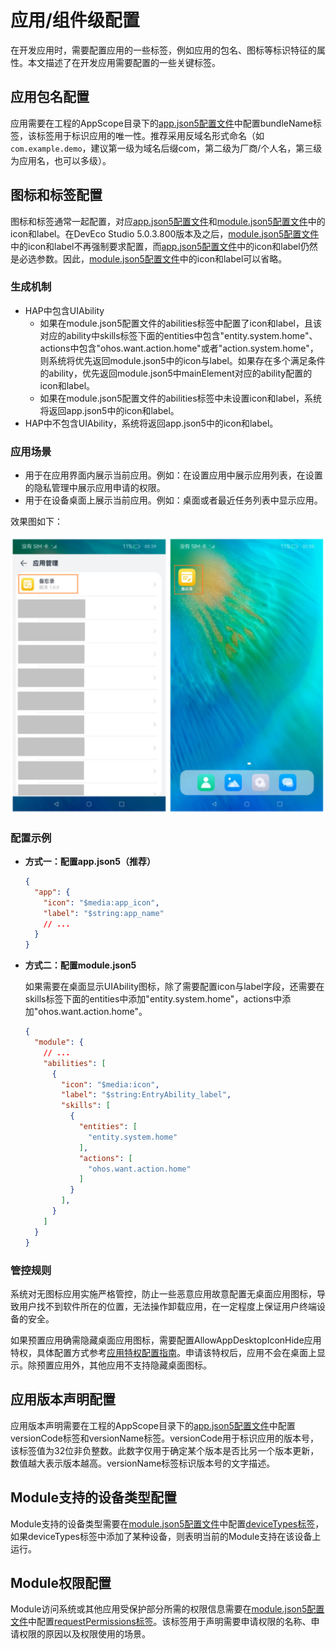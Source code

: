# 应用/组件级配置

在开发应用时，需要配置应用的一些标签，例如应用的包名、图标等标识特征的属性。本文描述了在开发应用需要配置的一些关键标签。

## 应用包名配置

应用需要在工程的AppScope目录下的[app.json5配置文件](../cj-start/basic-knowledge/app-configuration-file.md)中配置bundleName标签，该标签用于标识应用的唯一性。推荐采用反域名形式命名（如`com.example.demo`，建议第一级为域名后缀com，第二级为厂商/个人名，第三级为应用名，也可以多级）。

## 图标和标签配置

图标和标签通常一起配置，对应[app.json5配置文件](../cj-start/basic-knowledge/app-configuration-file.md)和[module.json5配置文件](../cj-start/basic-knowledge/module-configuration-file.md)中的icon和label。在DevEco Studio 5.0.3.800版本及之后，[module.json5配置文件](../cj-start/basic-knowledge/module-configuration-file.md)中的icon和label不再强制要求配置，而[app.json5配置文件](../cj-start/basic-knowledge/app-configuration-file.md)中的icon和label仍然是必选参数。因此，[module.json5配置文件](../cj-start/basic-knowledge/module-configuration-file.md)中的icon和label可以省略。

### 生成机制

* HAP中包含UIAbility
    * 如果在module.json5配置文件的abilities标签中配置了icon和label，且该对应的ability中skills标签下面的entities中包含"entity.system.home"、actions中包含"ohos.want.action.home"或者"action.system.home"，则系统将优先返回module.json5中的icon与label。如果存在多个满足条件的ability，优先返回module.json5中mainElement对应的ability配置的icon和label。
    * 如果在module.json5配置文件的abilities标签中未设置icon和label，系统将返回app.json5中的icon和label。
* HAP中不包含UIAbility，系统将返回app.json5中的icon和label。

### 应用场景

<!--RP1-->

* 用于在应用界面内展示当前应用。例如：在设置应用中展示应用列表，在设置的隐私管理中展示应用申请的权限。
* 用于在设备桌面上展示当前应用。例如：桌面或者最近任务列表中显示应用。

<!--RP1End-->

效果图如下：
<!--RP2-->
![application-component-configuration-stage-app-module](./figures/application-component-configuration-stage-app-module.png)
<!--RP2End-->

### 配置示例

* **方式一：配置app.json5（推荐）**

  ```json
  {
    "app": {
      "icon": "$media:app_icon",
      "label": "$string:app_name"
      // ...
    }
  }
  ```

* **方式二：配置module.json5**

  如果需要在桌面显示UIAbility图标，除了需要配置icon与label字段，还需要在skills标签下面的entities中添加"entity.system.home"，actions中添加"ohos.want.action.home"。

  ```json
  {
    "module": {
      // ...
      "abilities": [
        {
          "icon": "$media:icon",
          "label": "$string:EntryAbility_label",
          "skills": [
            {
              "entities": [
                "entity.system.home"
              ],
              "actions": [
                "ohos.want.action.home"
              ]
            }
          ],
        }
      ]
    }
  }
  ```

### 管控规则

系统对无图标应用实施严格管控，防止一些恶意应用故意配置无桌面应用图标，导致用户找不到软件所在的位置，无法操作卸载应用，在一定程度上保证用户终端设备的安全。

如果预置应用确需隐藏桌面应用图标，需要配置AllowAppDesktopIconHide应用特权<!--Del-->，具体配置方式参考[应用特权配置指南](https://docs.openharmony.cn/pages/v5.1/zh-cn/device-dev/subsystems/subsys-app-privilege-config-guide.md)<!--DelEnd-->。申请该特权后，应用不会在桌面上显示。除预置应用外，其他应用不支持隐藏桌面图标。

## 应用版本声明配置

应用版本声明需要在工程的AppScope目录下的[app.json5配置文件](../cj-start/basic-knowledge/app-configuration-file.md)中配置versionCode标签和versionName标签。versionCode用于标识应用的版本号，该标签值为32位非负整数。此数字仅用于确定某个版本是否比另一个版本更新，数值越大表示版本越高。versionName标签标识版本号的文字描述。

## Module支持的设备类型配置

Module支持的设备类型需要在[module.json5配置文件](../cj-start/basic-knowledge/module-configuration-file.md)中配置[deviceTypes标签](../cj-start/basic-knowledge/module-configuration-file.md#devicetypes标签)，如果deviceTypes标签中添加了某种设备，则表明当前的Module支持在该设备上运行。

## Module权限配置

Module访问系统或其他应用受保护部分所需的权限信息需要在[module.json5配置文件](../cj-start/basic-knowledge/module-configuration-file.md)中配置[requestPermissions标签](../security/AccessToken/cj-declare-permissions.md)。该标签用于声明需要申请权限的名称、申请权限的原因以及权限使用的场景。
